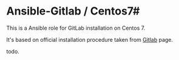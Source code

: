 # Ansible-Gitlab / Centos7#

This is a Ansible role for GitLab installation on Centos 7.

It's based on official installation procedure taken from
[Gitlab](https://about.gitlab.com/downloads) page.

todo.
